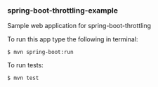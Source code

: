 ### spring-boot-throttling-example
Sample web application for spring-boot-throttling

To run this app type the following in terminal:
```
$ mvn spring-boot:run
```

To run tests:
```
$ mvn test
```


<!--
Copyright (C) 2017-2020

Licensed under the Apache License, Version 2.0 (the "License");
you may not use this file except in compliance with the License.
You may obtain a copy of the License at

    https://www.apache.org/licenses/LICENSE-2.0

Unless required by applicable law or agreed to in writing, software
distributed under the License is distributed on an "AS IS" BASIS,
WITHOUT WARRANTIES OR CONDITIONS OF ANY KIND, either express or implied.
See the License for the specific language governing permissions and
limitations under the License.
-->